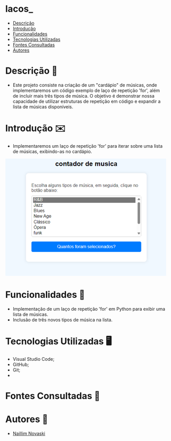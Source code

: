 # lacos_
 
* [Descrição](#descrição)
* [Introdução](#introdução)
* [Funcionalidades](#funcionalidades)
* [Tecnologias Utilizadas](#tecnologias-utilizadas)
* [Fontes Consultadas](#fontes-consultadas)
* [Autores](#autores)
 
# Descrição 📖
- Este projeto consiste na criação de um "cardápio" de músicas, onde implementaremos um código exemplo de laço de repetição 'for', além de incluir mais três tipos de música. O objetivo é demonstrar nossa capacidade de utilizar estruturas de repetição em código e expandir a lista de músicas disponíveis.
 
# Introdução ✉️
- Implementaremos um laço de repetição 'for' para iterar sobre uma lista de músicas, exibindo-as no cardápio.
 
![exemplo](a.png)
 
# Funcionalidades 🧠
- Implementação de um laço de repetição 'for' em Python para exibir uma lista de músicas.
- Inclusão de três novos tipos de música na lista.
 
# Tecnologias Utilizadas 🖥️  
- Visual Studio Code;
- GitHub;
- Git;
-
 
# Fontes Consultadas 🔗
 
# Autores 👥
- [Naillim Novaski]()